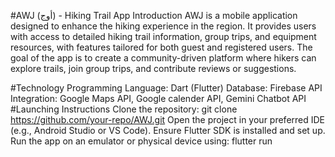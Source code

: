 #AWJ (أوج) - Hiking Trail App
Introduction
AWJ is a mobile application designed to enhance the hiking experience in the region. It provides users with access to detailed hiking trail information, group trips, and equipment resources, with features tailored for both guest and registered users. The goal of the app is to create a community-driven platform where hikers can explore trails, join group trips, and contribute reviews or suggestions.

#Technology
Programming Language: Dart (Flutter)
Database: Firebase
API Integration: Google Maps API, Google calender API, Gemini Chatbot API
#Launching Instructions
Clone the repository:
git clone https://github.com/your-repo/AWJ.git
Open the project in your preferred IDE (e.g., Android Studio or VS Code).
Ensure Flutter SDK is installed and set up.
Run the app on an emulator or physical device using:
flutter run
